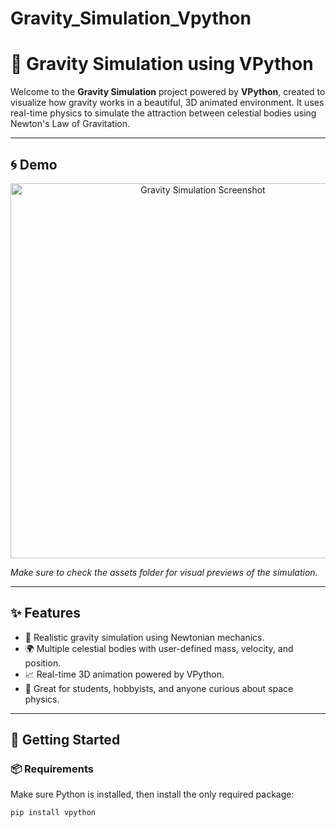 # Gravity_Simulation_Vpython
# 🌌 Gravity Simulation using VPython

Welcome to the **Gravity Simulation** project powered by **VPython**, created to visualize how gravity works in a beautiful, 3D animated environment. It uses real-time physics to simulate the attraction between celestial bodies using Newton's Law of Gravitation.

---

## 🌀 Demo

<p align="center">
  <img src="file:///C:/Users/HP/OneDrive/Pictures/Screenshots/Screenshot%202025-05-28%20002304.png" width="600" alt="Gravity Simulation Screenshot">
</p>

*Make sure to check the assets folder for visual previews of the simulation.*

---

## ✨ Features

- 🎯 Realistic gravity simulation using Newtonian mechanics.
- 🌍 Multiple celestial bodies with user-defined mass, velocity, and position.
- 📈 Real-time 3D animation powered by VPython.
- 🧠 Great for students, hobbyists, and anyone curious about space physics.

---

## 🚀 Getting Started

### 📦 Requirements

Make sure Python is installed, then install the only required package:

```bash
pip install vpython


